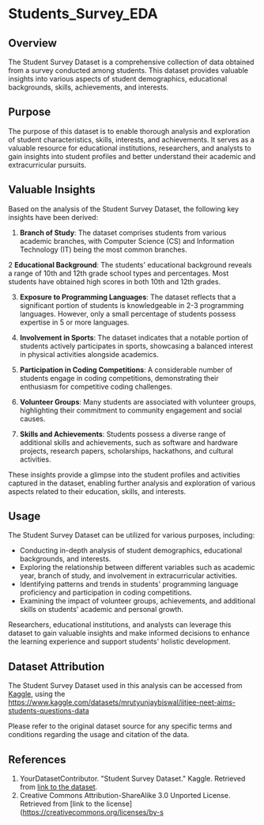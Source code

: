 # Students_Survey_EDA

## Overview

The Student Survey Dataset is a comprehensive collection of data obtained from a survey conducted among students. This dataset provides valuable insights into various aspects of student demographics, educational backgrounds, skills, achievements, and interests.

## Purpose

The purpose of this dataset is to enable thorough analysis and exploration of student characteristics, skills, interests, and achievements. It serves as a valuable resource for educational institutions, researchers, and analysts to gain insights into student profiles and better understand their academic and extracurricular pursuits.

## Valuable Insights

Based on the analysis of the Student Survey Dataset, the following key insights have been derived:

1. **Branch of Study**: The dataset comprises students from various academic branches, with Computer Science (CS) and Information Technology (IT) being the most common branches.

2 **Educational Background**: The students' educational background reveals a range of 10th and 12th grade school types and percentages. Most students have obtained high scores in both 10th and 12th grades.

3. **Exposure to Programming Languages**: The dataset reflects that a significant portion of students is knowledgeable in 2-3 programming languages. However, only a small percentage of students possess expertise in 5 or more languages.

4. **Involvement in Sports**: The dataset indicates that a notable portion of students actively participates in sports, showcasing a balanced interest in physical activities alongside academics.

5. **Participation in Coding Competitions**: A considerable number of students engage in coding competitions, demonstrating their enthusiasm for competitive coding challenges.

6. **Volunteer Groups**: Many students are associated with volunteer groups, highlighting their commitment to community engagement and social causes.

7. **Skills and Achievements**: Students possess a diverse range of additional skills and achievements, such as software and hardware projects, research papers, scholarships, hackathons, and cultural activities.

These insights provide a glimpse into the student profiles and activities captured in the dataset, enabling further analysis and exploration of various aspects related to their education, skills, and interests.

## Usage

The Student Survey Dataset can be utilized for various purposes, including:

- Conducting in-depth analysis of student demographics, educational backgrounds, and interests.
- Exploring the relationship between different variables such as academic year, branch of study, and involvement in extracurricular activities.
- Identifying patterns and trends in students' programming language proficiency and participation in coding competitions.
- Examining the impact of volunteer groups, achievements, and additional skills on students' academic and personal growth.

Researchers, educational institutions, and analysts can leverage this dataset to gain valuable insights and make informed decisions to enhance the learning experience and support students' holistic development.

## Dataset Attribution

The Student Survey Dataset used in this analysis can be accessed from [Kaggle](https://www.kaggle.com/), using the https://www.kaggle.com/datasets/mrutyunjaybiswal/iitjee-neet-aims-students-questions-data

Please refer to the original dataset source for any specific terms and conditions regarding the usage and citation of the data.

## References

1. YourDatasetContributor. "Student Survey Dataset." Kaggle. Retrieved from [link to the dataset](https://www.kaggle.com/datasets/mrutyunjaybiswal/iitjee-neet-aims-students-questions-data).
2. Creative Commons Attribution-ShareAlike 3.0 Unported License. Retrieved from [link to the license](https://creativecommons.org/licenses/by-s
